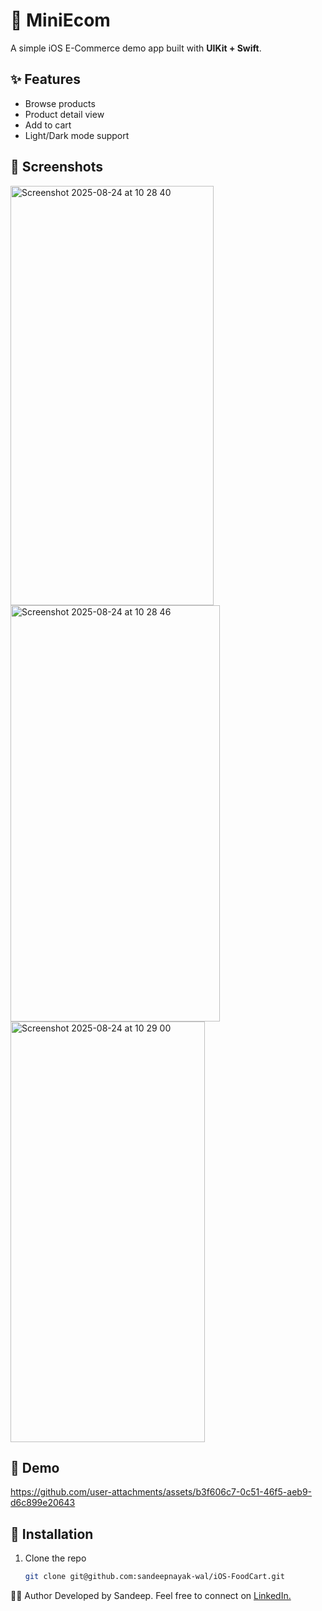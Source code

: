 # 🍔 MiniEcom

A simple iOS E-Commerce demo app built with **UIKit + Swift**.

## ✨ Features
- Browse products
- Product detail view
- Add to cart
- Light/Dark mode support

## 📱 Screenshots
<img width="325" height="671" alt="Screenshot 2025-08-24 at 10 28 40" src="https://github.com/user-attachments/assets/43080094-82ef-4302-b68e-7e36902ee08c" />
<img width="335" height="666" alt="Screenshot 2025-08-24 at 10 28 46" src="https://github.com/user-attachments/assets/98a292e2-075e-4518-bbde-769d994f5167" />
<img width="311" height="673" alt="Screenshot 2025-08-24 at 10 29 00" src="https://github.com/user-attachments/assets/56c77eb8-1dfc-4b22-a2e1-873f046ce9ef" />

## 🎥 Demo

https://github.com/user-attachments/assets/b3f606c7-0c51-46f5-aeb9-d6c899e20643

## 🚀 Installation
1. Clone the repo
   ```bash
   git clone git@github.com:sandeepnayak-wal/iOS-FoodCart.git

👨‍💻 Author
Developed by Sandeep. Feel free to connect on [LinkedIn.](https://www.linkedin.com/in/sandeepmegavath/)

